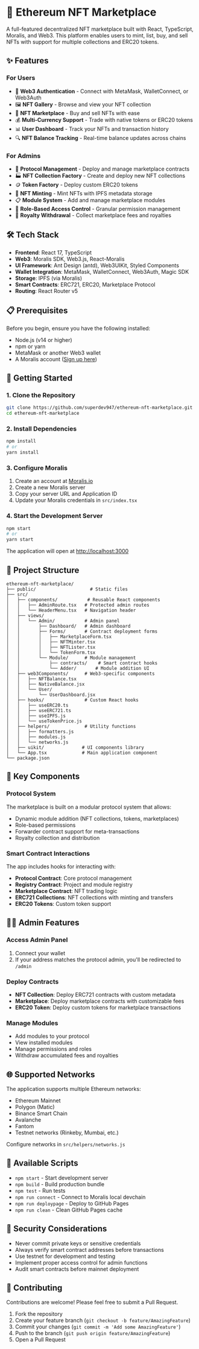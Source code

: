 # 🎨 Ethereum NFT Marketplace

A full-featured decentralized NFT marketplace built with React, TypeScript, Moralis, and Web3. This platform enables users to mint, list, buy, and sell NFTs with support for multiple collections and ERC20 tokens.

## ✨ Features

### For Users
- 🔐 **Web3 Authentication** - Connect with MetaMask, WalletConnect, or Web3Auth
- 🖼️ **NFT Gallery** - Browse and view your NFT collection
- 🛒 **NFT Marketplace** - Buy and sell NFTs with ease
- 💰 **Multi-Currency Support** - Trade with native tokens or ERC20 tokens
- 📊 **User Dashboard** - Track your NFTs and transaction history
- 🔍 **NFT Balance Tracking** - Real-time balance updates across chains

### For Admins
- 🎯 **Protocol Management** - Deploy and manage marketplace contracts
- 🏭 **NFT Collection Factory** - Create and deploy new NFT collections
- 🪙 **Token Factory** - Deploy custom ERC20 tokens
- 📝 **NFT Minting** - Mint NFTs with IPFS metadata storage
- 📋 **Module System** - Add and manage marketplace modules
- 👑 **Role-Based Access Control** - Granular permission management
- 💸 **Royalty Withdrawal** - Collect marketplace fees and royalties

## 🛠️ Tech Stack

- **Frontend**: React 17, TypeScript
- **Web3**: Moralis SDK, Web3.js, React-Moralis
- **UI Framework**: Ant Design (antd), Web3UIKit, Styled Components
- **Wallet Integration**: MetaMask, WalletConnect, Web3Auth, Magic SDK
- **Storage**: IPFS (via Moralis)
- **Smart Contracts**: ERC721, ERC20, Marketplace Protocol
- **Routing**: React Router v5

## 📋 Prerequisites

Before you begin, ensure you have the following installed:
- Node.js (v14 or higher)
- npm or yarn
- MetaMask or another Web3 wallet
- A Moralis account ([Sign up here](https://moralis.io))

## 🚀 Getting Started

### 1. Clone the Repository

```bash
git clone https://github.com/superdev947/ethereum-nft-marketplace.git
cd ethereum-nft-marketplace
```

### 2. Install Dependencies

```bash
npm install
# or
yarn install
```

### 3. Configure Moralis

1. Create an account at [Moralis.io](https://moralis.io)
2. Create a new Moralis server
3. Copy your server URL and Application ID
4. Update your Moralis credentials in `src/index.tsx`

### 4. Start the Development Server

```bash
npm start
# or
yarn start
```

The application will open at [http://localhost:3000](http://localhost:3000)

## 📁 Project Structure

```
ethereum-nft-marketplace/
├── public/                    # Static files
├── src/
│   ├── components/           # Reusable React components
│   │   ├── AdminRoute.tsx   # Protected admin routes
│   │   └── HeaderMenu.tsx   # Navigation header
│   ├── views/
│   │   └── Admin/           # Admin panel
│   │       ├── Dashboard/   # Admin dashboard
│   │       ├── Forms/       # Contract deployment forms
│   │       │   ├── MarketplaceForm.tsx
│   │       │   ├── NFTMinter.tsx
│   │       │   ├── NFTLister.tsx
│   │       │   └── TokenForm.tsx
│   │       └── Module/      # Module management
│   │           ├── contracts/    # Smart contract hooks
│   │           └── Adder/       # Module addition UI
│   ├── web3Components/      # Web3-specific components
│   │   ├── NFTBalance.tsx
│   │   ├── NativeBalance.jsx
│   │   └── User/
│   │       └── UserDashboard.jsx
│   ├── hooks/               # Custom React hooks
│   │   ├── useERC20.ts
│   │   ├── useERC721.ts
│   │   ├── useIPFS.js
│   │   └── useTokenPrice.js
│   ├── helpers/             # Utility functions
│   │   ├── formatters.js
│   │   ├── modules.js
│   │   └── networks.js
│   ├── uikit/              # UI components library
│   └── App.tsx             # Main application component
└── package.json
```

## 🎯 Key Components

### Protocol System
The marketplace is built on a modular protocol system that allows:
- Dynamic module addition (NFT collections, tokens, marketplaces)
- Role-based permissions
- Forwarder contract support for meta-transactions
- Royalty collection and distribution

### Smart Contract Interactions
The app includes hooks for interacting with:
- **Protocol Contract**: Core protocol management
- **Registry Contract**: Project and module registry
- **Marketplace Contract**: NFT trading logic
- **ERC721 Collections**: NFT collections with minting and transfers
- **ERC20 Tokens**: Custom token support

## 👨‍💼 Admin Features

### Access Admin Panel
1. Connect your wallet
2. If your address matches the protocol admin, you'll be redirected to `/admin`

### Deploy Contracts
- **NFT Collection**: Deploy ERC721 contracts with custom metadata
- **Marketplace**: Deploy marketplace contracts with customizable fees
- **ERC20 Token**: Deploy custom tokens for marketplace transactions

### Manage Modules
- Add modules to your protocol
- View installed modules
- Manage permissions and roles
- Withdraw accumulated fees and royalties

## 🌐 Supported Networks

The application supports multiple Ethereum networks:
- Ethereum Mainnet
- Polygon (Matic)
- Binance Smart Chain
- Avalanche
- Fantom
- Testnet networks (Rinkeby, Mumbai, etc.)

Configure networks in `src/helpers/networks.js`

## 🔧 Available Scripts

- `npm start` - Start development server
- `npm build` - Build production bundle
- `npm test` - Run tests
- `npm run connect` - Connect to Moralis local devchain
- `npm run deploypage` - Deploy to GitHub Pages
- `npm run clean` - Clean GitHub Pages cache

## 🔐 Security Considerations

- Never commit private keys or sensitive credentials
- Always verify smart contract addresses before transactions
- Use testnet for development and testing
- Implement proper access control for admin functions
- Audit smart contracts before mainnet deployment

## 🤝 Contributing

Contributions are welcome! Please feel free to submit a Pull Request.

1. Fork the repository
2. Create your feature branch (`git checkout -b feature/AmazingFeature`)
3. Commit your changes (`git commit -m 'Add some AmazingFeature'`)
4. Push to the branch (`git push origin feature/AmazingFeature`)
5. Open a Pull Request
